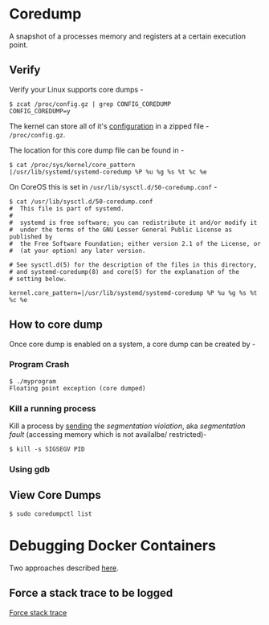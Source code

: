 # Coredump

A snapshot of a processes memory and registers at a certain execution point.

## Verify

Verify your Linux supports core dumps -
```
$ zcat /proc/config.gz | grep CONFIG_COREDUMP
CONFIG_COREDUMP=y
```

The kernel can store all of it's [configuration](https://blog.fpmurphy.com/2015/10/what-is-procconfig-gz.html) in a zipped file - `/proc/config.gz`.

The location for this core dump file can be found in -
```
$ cat /proc/sys/kernel/core_pattern
|/usr/lib/systemd/systemd-coredump %P %u %g %s %t %c %e
```
On CoreOS this is set in `/usr/lib/sysctl.d/50-coredump.conf` -
```
$ cat /usr/lib/sysctl.d/50-coredump.conf 
#  This file is part of systemd.
#
#  systemd is free software; you can redistribute it and/or modify it
#  under the terms of the GNU Lesser General Public License as published by
#  the Free Software Foundation; either version 2.1 of the License, or
#  (at your option) any later version.

# See sysctl.d(5) for the description of the files in this directory,
# and systemd-coredump(8) and core(5) for the explanation of the
# setting below.

kernel.core_pattern=|/usr/lib/systemd/systemd-coredump %P %u %g %s %t %c %e
```

## How to core dump
Once core dump is enabled on a system, a core dump can be created by -

### Program Crash
```
$ ./myprogram
Floating point exception (core dumped)
```

### Kill a running process
Kill a process by [sending](https://linux-audit.com/understand-and-configure-core-dumps-work-on-linux/) the <em>segmentation violation</em>, aka <em>segmentation fault</em> (accessing memory which is not availalbe/ restricted)-
```
$ kill -s SIGSEGV PID
```

### Using gdb


## View Core Dumps
```
$ sudo coredumpctl list
```

# Debugging Docker Containers
Two approaches described [here](https://blog.wnohang.net/index.php/2015/05/05/debugging-docker-containers-with-gdb-and-nsenter/).

## Force a stack trace to be logged
[Force stack trace](https://docs.docker.com/config/daemon/#force-a-stack-trace-to-be-logged)
